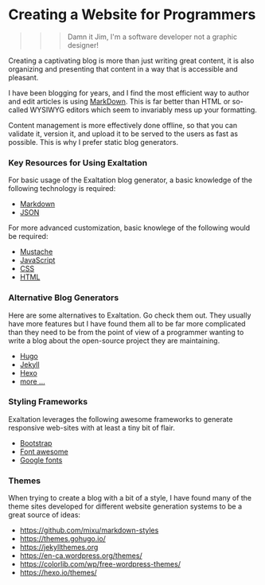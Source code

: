 # Creating a Website for Programmers

>>>  Damn it Jim, I'm a software developer not a graphic designer!

Creating a captivating blog is  more than just writing great content, it is also organizing and presenting that content in a way that is accessible and pleasant. 

I have been blogging for years, and I find the most efficient way to author and edit articles is using [MarkDown](https://github.com/adam-p/markdown-here/wiki/Markdown-Cheatsheet). This is far better than HTML or so-called WYSIWYG editors which seem to invariably mess up your formatting. 

Content management is more effectively done offline, so that you can validate it, version it, and upload it to be served to the users as fast as possible. This is why I prefer static blog generators. 

### Key Resources for Using Exaltation

For basic usage of the Exaltation blog generator, a basic knowledge of the following technology is required:

* [Markdown](https://daringfireball.net/projects/markdown/syntax)
* [JSON](http://www.json.org/)

For more advanced customization, basic knowlege of the following would be required:

* [Mustache](https://mustache.github.io/mustache.5.html)
* [JavaScript](https://developer.mozilla.org/en-US/docs/Web/JavaScript/Reference)
* [CSS](https://www.w3schools.com/css/)
* [HTML](https://www.w3schools.com/html/)

### Alternative Blog Generators 

Here are some alternatives to Exaltation. Go check them out. They usually have more features but I have found them all to be far more complicated than they need to be from the point of view of a programmer wanting to write a blog about the open-source project they are maintaining. 

* [Hugo](https://www.gohugo.io)
* [Jekyll](https://jekyllrb.com)
* [Hexo](https://www.hexo.io)
* [more ...](https://www.staticgen.com/)

### Styling Frameworks

Exaltation leverages the following awesome frameworks to generate responsive web-sites with at least a tiny bit of flair. 

* [Bootstrap](https://getbootstrap.com)
* [Font awesome](http://fontawesome.io/)
* [Google fonts](https://fonts.google.com)

### Themes

When trying to create a blog with a bit of a style, I have found many of the theme sites developed for different website generation systems to be a great source of ideas: 

* https://github.com/mixu/markdown-styles
* https://themes.gohugo.io/
* https://jekyllthemes.org 
* https://en-ca.wordpress.org/themes/
* https://colorlib.com/wp/free-wordpress-themes/
* https://hexo.io/themes/